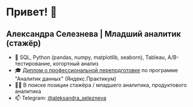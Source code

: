 # Привет! 👋
## Александра Селезнева | Младший аналитик (стажёр)
 
- 🌱 SQL, Python (pandas, numpy, matplotlib, seaborn), Tableau, A/B-тестирование, когортный анализ
- 🎓 [Диплом о профессиональной переподготовке](https://github.com/AleksandraSeleznewa/data_analyst_portfolio/blob/588849b32dbe4811a1887dba001e350e28446ff9/%D0%94%D0%B8%D0%BF%D0%BB%D0%BE%D0%BC_RU_%D0%A1%D0%B5%D0%BB%D0%B5%D0%B7%D0%BD%D0%B5%D0%B2%D0%B0_2024-6059-064.pdf) по программе "Аналитик данных" (Яндекс.Практикум)
- 👩‍💻 В поиске позиции стажёра / младшего аналитика, продуктового аналитика
- 📫 Telegram: [@aleksandra_selezneva](https://t.me/aleksandra_selezneva)
